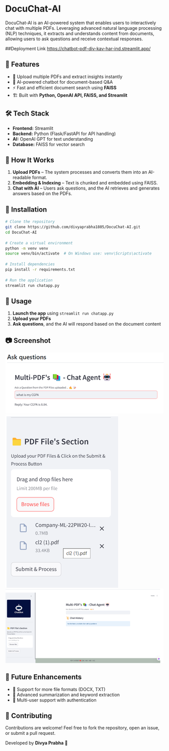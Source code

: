 # DocuChat-AI

DocuChat-AI is an AI-powered system that enables users to interactively chat with multiple PDFs. Leveraging advanced natural language processing (NLP) techniques, it extracts and understands content from documents, allowing users to ask questions and receive contextual responses.

##Deployment Link
https://chatbot-pdf-div-kav-har-ind.streamlit.app/

## 🚀 Features
- 📄 Upload multiple PDFs and extract insights instantly
- 🧠 AI-powered chatbot for document-based Q&A
- ⚡ Fast and efficient document search using **FAISS**
- 🏗 Built with **Python, OpenAI API, FAISS, and Streamlit**

## 🛠 Tech Stack
- **Frontend:** Streamlit
- **Backend:** Python (Flask/FastAPI for API handling)
- **AI:** OpenAI GPT for text understanding
- **Database:** FAISS for vector search

## 🎯 How It Works
1. **Upload PDFs** – The system processes and converts them into an AI-readable format.
2. **Embedding & Indexing** – Text is chunked and embedded using FAISS.
3. **Chat with AI** – Users ask questions, and the AI retrieves and generates answers based on the PDFs.

## 🔧 Installation
```sh
# Clone the repository
git clone https://github.com/divyaprabha1805/DocuChat-AI.git
cd DocuChat-AI

# Create a virtual environment
python -m venv venv
source venv/bin/activate  # On Windows use: venv\Scripts\activate

# Install dependencies
pip install -r requirements.txt

# Run the application
streamlit run chatapp.py
```

## 📌 Usage
1. **Launch the app** using `streamlit run chatapp.py`
2. **Upload your PDFs**
3. **Ask questions**, and the AI will respond based on the document content

## 📷 Screenshot
![Demo Image](img/demo.png)
![Demo 1](img/demo1.png)
![Demo 2](img/demo2.png)

## 🌟 Future Enhancements
- 🔹 Support for more file formats (DOCX, TXT)
- 🔹 Advanced summarization and keyword extraction
- 🔹 Multi-user support with authentication

## 🤝 Contributing
Contributions are welcome! Feel free to fork the repository, open an issue, or submit a pull request.

Developed by **Divya Prabha** 🚀
